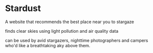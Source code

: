 # Stardust
A website that recommends the best place near you to stargaze

finds clear skies using light pollution and air quality data

can be used by avid stargazers, nighttime photographers and campers who'd like a breathtaking aky above them.
